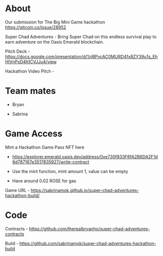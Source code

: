 # About

Our submission for The Big Mini Game hackathon https://gitcoin.co/issue/28952

Super Chad Adventures - Bring Super Chad on this endless survival play to earn adventure on the Oasis Emerald blockchain.

Pitch Deck - https://docs.google.com/presentation/d/1zjBPvcAC0MURD4fx8ZY39u1s_EhHIVnPxD4h1CVJJu4/view

Hackathon Video Pitch - 

# Team mates

- Bryan

- Sabrina

# Game Access

Mint a Hackathon Game Pass NFT here
- https://explorer.emerald.oasis.dev/address/0xe730f833F6fA2B6DA2F1d8d787167e3517835927/write-contract

- Use the mint function, mint amount 1, value can be empty

- Have around 0.02 ROSE for gas


Game URL - https://sabrinamok.github.io/super-chad-adventures-hackathon-build/

# Code

Contracts - https://github.com/therealbryanho/super-chad-adventures-contracts

Build - https://github.com/sabrinamok/super-chad-adventures-hackathon-build
